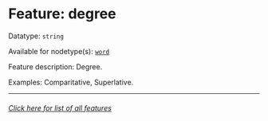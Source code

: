 # Feature: degree

Datatype: `string`

Available for nodetype(s): [`word`](wordnodefeatures.md)

Feature description: Degree.

Examples: Comparitative, Superlative.

---
###### [Click here for list of all features](home.md)
